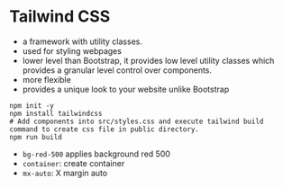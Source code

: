 # Tailwind CSS

- a framework with utility classes.
- used for styling webpages
- lower level than Bootstrap, it provides low level utility classes which provides a granular level control over components.
- more flexible
- provides a unique look to your website unlike Bootstrap


```shell
npm init -y
npm install tailwindcss
# Add components into src/styles.css and execute tailwind build command to create css file in public directory.
npm run build

```

- `bg-red-500` applies background red 500
- `container`: create container
- `mx-auto`: X margin auto